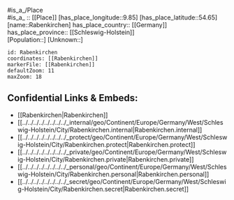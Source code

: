 ﻿---
location: [54.65,9.85] 
mapzoom: [7,12] 
mapmarker: city 
type: City
tags:
- geo/City


SpocWebEntityId: 33592
isDeleted: false
confidential: public

---
#is_a_/Place  
#is_a_ :: [[Place]] 
[has_place_longitude::9.85] 
[has_place_latitude::54.65] 
[name::Rabenkirchen] 
has_place_country:: [[Germany]]  
has_place_province:: [[Schleswig-Holstein]]  
[Population::] 
[Unknown::] 


```leaflet
id: Rabenkirchen
coordinates: [[Rabenkirchen]] 
markerFile: [[Rabenkirchen]] 
defaultZoom: 11 
maxZoom: 18
```


## Confidential Links & Embeds: 
- [[Rabenkirchen|Rabenkirchen]]  
- [[../../../../../../../../_internal/geo/Continent/Europe/Germany/West/Schleswig-Holstein/City/Rabenkirchen.internal|Rabenkirchen.internal]] 
- [[../../../../../../../../_protect/geo/Continent/Europe/Germany/West/Schleswig-Holstein/City/Rabenkirchen.protect|Rabenkirchen.protect]] 
- [[../../../../../../../../_private/geo/Continent/Europe/Germany/West/Schleswig-Holstein/City/Rabenkirchen.private|Rabenkirchen.private]] 
- [[../../../../../../../../_personal/geo/Continent/Europe/Germany/West/Schleswig-Holstein/City/Rabenkirchen.personal|Rabenkirchen.personal]] 
- [[../../../../../../../../_secret/geo/Continent/Europe/Germany/West/Schleswig-Holstein/City/Rabenkirchen.secret|Rabenkirchen.secret]] 

